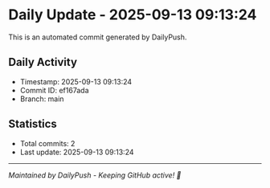 # Daily Update - 2025-09-13 09:13:24

This is an automated commit generated by DailyPush.

## Daily Activity
- Timestamp: 2025-09-13 09:13:24
- Commit ID: ef167ada
- Branch: main

## Statistics
- Total commits: 2
- Last update: 2025-09-13 09:13:24

---
*Maintained by DailyPush - Keeping GitHub active! 🚀*
